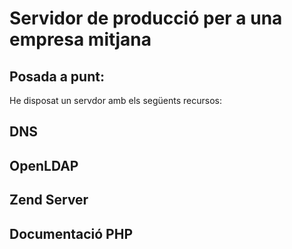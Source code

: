 # Servidor de producció per a una empresa mitjana
## Posada a punt:
He disposat un servdor amb els següents recursos:
## DNS
## OpenLDAP
## Zend Server
## Documentació PHP
